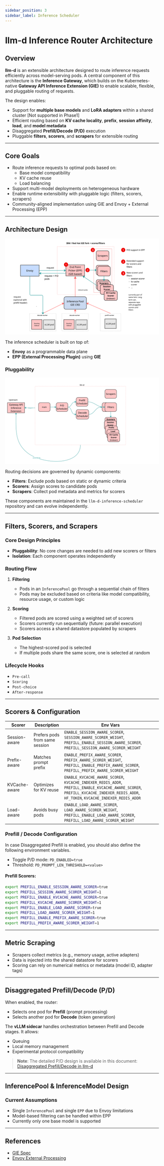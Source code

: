 ```yaml
---
sidebar_position: 3
sidebar_label: Inference Scheduler
---
```


# llm-d Inference Router Architecture

## Overview

**llm-d** is an extensible architecture designed to route inference requests efficiently across model-serving pods. A central component of this architecture is the **Inference Gateway**, which builds on the Kubernetes-native **Gateway API Inference Extension (GIE)** to enable scalable, flexible, and pluggable routing of requests.

The design enables:
- Support for **multiple base models** and **LoRA adapters** within a shared cluster [Not supported in Phase1]
- Efficient routing based on **KV cache locality**, **prefix**, **session affinity**, **load**, and **model metadata**
- Disaggregated **Prefill/Decode (P/D)** execution
- Pluggable **filters**, **scorers**, and **scrapers** for extensible routing

---

## Core Goals

- Route inference requests to optimal pods based on:
  - Base model compatibility
  - KV cache reuse
  - Load balancing
- Support multi-model deployments on heterogeneous hardware
- Enable runtime extensibility with pluggable logic (filters, scorers, scrapers)
- Community-aligned implementation using GIE and Envoy + External Processing (EPP)

---

## Architecture Design

![Inference Gateway Architecture](../../assets/images/architecture.png)

The inference scheduler is built on top of:
- **Envoy** as a programmable data plane
- **EPP (External Processing Plugin)** using **GIE**

### Pluggability

![Pluggability Architecture](../../assets/images/plugability.png)

Routing decisions are governed by dynamic components:
- **Filters**: Exclude pods based on static or dynamic criteria
- **Scorers**: Assign scores to candidate pods
- **Scrapers**: Collect pod metadata and metrics for scorers

These components are maintained in the `llm-d-inference-scheduler` repository and can evolve independently.

---

## Filters, Scorers, and Scrapers

### Core Design Principles

- **Pluggability**: No core changes are needed to add new scorers or filters
- **Isolation**: Each component operates independently


### Routing Flow

1. **Filtering**
   - Pods in an `InferencePool` go through a sequential chain of filters
   - Pods may be excluded based on criteria like model compatibility, resource usage, or custom logic

2. **Scoring**
   - Filtered pods are scored using a weighted set of scorers
   - Scorers currently run sequentially (future: parallel execution)
   - Scorers access a shared datastore populated by scrapers

3. **Pod Selection**
   - The highest-scored pod is selected
   - If multiple pods share the same score, one is selected at random

### Lifecycle Hooks
- `Pre-call`
- `Scoring`
- `Post-choice`
- `After-response`

---

## Scorers & Configuration

| Scorer           | Description                                | Env Vars |
|------------------|--------------------------------------------|----------|
| Session-aware    | Prefers pods from same session             | `ENABLE_SESSION_AWARE_SCORER`, `SESSION_AWARE_SCORER_WEIGHT`, `PREFILL_ENABLE_SESSION_AWARE_SCORER`, `PREFILL_SESSION_AWARE_SCORER_WEIGHT` |
| Prefix-aware     | Matches prompt prefix                      | `ENABLE_PREFIX_AWARE_SCORER`, `PREFIX_AWARE_SCORER_WEIGHT`, `PREFILL_ENABLE_PREFIX_AWARE_SCORER`, `PREFILL_PREFIX_AWARE_SCORER_WEIGHT` |
| KVCache-aware    | Optimizes for KV reuse                     | `ENABLE_KVCACHE_AWARE_SCORER`, `KVCACHE_INDEXER_REDIS_ADDR`, `PREFILL_ENABLE_KVCACHE_AWARE_SCORER`, `PREFILL_KVCACHE_INDEXER_REDIS_ADDR`, `HF_TOKEN`, `KVCACHE_INDEXER_REDIS_ADDR` |
| Load-aware       | Avoids busy pods                           | `ENABLE_LOAD_AWARE_SCORER`, `LOAD_AWARE_SCORER_WEIGHT`, `PREFILL_ENABLE_LOAD_AWARE_SCORER`, `PREFILL_LOAD_AWARE_SCORER_WEIGHT` |

### Prefill / Decode Configuration

In case Disaggregated Prefill is enabled, you should also define the following environment variables. 

- Toggle P/D mode: `PD_ENABLED=true`
- Threshold: `PD_PROMPT_LEN_THRESHOLD=<value>`

#### Prefill Scorers:
```bash
export PREFILL_ENABLE_SESSION_AWARE_SCORER=true
export PREFILL_SESSION_AWARE_SCORER_WEIGHT=1
export PREFILL_ENABLE_KVCACHE_AWARE_SCORER=true
export PREFILL_KVCACHE_AWARE_SCORER_WEIGHT=1
export PREFILL_ENABLE_LOAD_AWARE_SCORER=true
export PREFILL_LOAD_AWARE_SCORER_WEIGHT=1
export PREFILL_ENABLE_PREFIX_AWARE_SCORER=true
export PREFILL_PREFIX_AWARE_SCORER_WEIGHT=1
```


---

## Metric Scraping

- Scrapers collect metrics (e.g., memory usage, active adapters)
- Data is injected into the shared datastore for scorers
- Scoring can rely on numerical metrics or metadata (model ID, adapter tags)

---

## Disaggregated Prefill/Decode (P/D)

When enabled, the router:
- Selects one pod for **Prefill** (prompt processing)
- Selects another pod for **Decode** (token generation)

The **vLLM sidecar** handles orchestration between Prefill and Decode stages. It allows:
- Queuing
- Local memory management
- Experimental protocol compatibility

> **Note**: The detailed P/D design is available in this document: [Disaggregated Prefill/Decode in llm-d](./04_disagg_prefill-decode.md)
---

## InferencePool & InferenceModel Design

### Current Assumptions
- Single `InferencePool` and single `EPP` due to Envoy limitations
- Model-based filtering can be handled within EPP
- Currently only one base model is supported

---

## References
- [GIE Spec](https://gateway-api-inference-extension.sigs.k8s.io/)
- [Envoy External Processing](https://www.envoyproxy.io/docs/envoy/latest/configuration/http/http_filters/ext_proc_filter)


